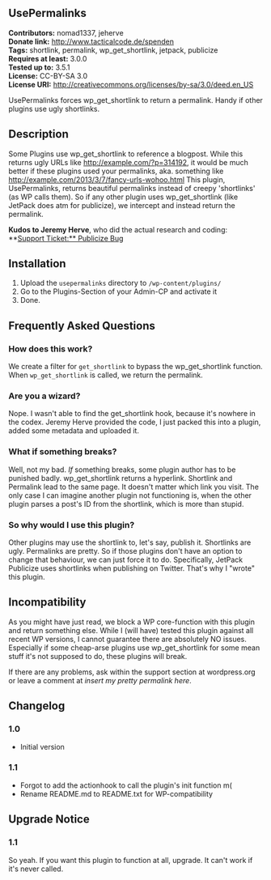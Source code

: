 ## UsePermalinks ##
**Contributors:** nomad1337, jeherve  
**Donate link:** http://www.tacticalcode.de/spenden  
**Tags:** shortlink, permalink, wp_get_shortlink, jetpack, publicize  
**Requires at least:** 3.0.0  
**Tested up to:** 3.5.1  
**License:** CC-BY-SA 3.0  
**License URI:** http://creativecommons.org/licenses/by-sa/3.0/deed.en_US  

UsePermalinks forces wp_get_shortlink to return a permalink. Handy if other plugins use ugly shortlinks.

## Description ##
Some Plugins use wp_get_shortlink to reference a blogpost. While this returns ugly URLs like http://example.com/?p=314192, it would be much better if these plugins used your permalinks, aka. something like http://example.com/2013/3/7/fancy-urls-wohoo.html
This plugin, UsePermalinks, returns beautiful permalinks instead of creepy 'shortlinks' (as WP calls them).
So if any other plugin uses wp_get_shortlink (like JetPack does atm for publicize), we intercept and instead return the permalink.

**Kudos to Jeremy Herve**, who did the actual research and coding:
**[Support Ticket:** Publicize Bug](http://wordpress.org/support/topic/publicize-bug?replies=1#post-4052562 "Support Ticket showing Jeremy's Answer, providing this plugin's source")  

## Installation ##

1. Upload the `usepermalinks` directory to `/wp-content/plugins/`
1. Go to the Plugins-Section of your Admin-CP and activate it
1. Done.

## Frequently Asked Questions ##

### How does this work? ###

We create a filter for `get_shortlink` to bypass the wp_get_shortlink function. When `wp_get_shortlink` is called, we return the permalink.

### Are you a wizard? ###

Nope. I wasn't able to find the get_shortlink hook, because it's nowhere in the codex. Jeremy Herve provided the code, I just packed this into a plugin, added some metadata and uploaded it.

### What if something breaks? ###

Well, not my bad. *If* something breaks, some plugin author has to be punished badly. wp_get_shortlink returns a hyperlink. Shortlink and Permalink lead to the same page. It doesn't matter which link you visit. The only case I can imagine another plugin not functioning is, when the other plugin parses a post's ID from the shortlink, which is more than stupid.

### So why would I use this plugin? ###

Other plugins may use the shortlink to, let's say, publish it. Shortlinks are ugly. Permalinks are pretty. So if those plugins don't have an option to change that behaviour, we can just force it to do.
Specifically, JetPack Publicize uses shortlinks when publishing on Twitter. That's why I "wrote" this plugin.

## Incompatibility ##
As you might have just read, we block a WP core-function with this plugin and return something else.
While I (will have) tested this plugin against all recent WP versions, I cannot guarantee there are absolutely NO issues.
Especially if some cheap-arse plugins use wp_get_shortlink for some mean stuff it's not supposed to do, these plugins will break.

If there are any problems, ask within the support section at wordpress.org or leave a comment at *insert my pretty permalink here*.

## Changelog ##

### 1.0 ###
* Initial version

### 1.1 ###
* Forgot to add the actionhook to call the plugin's init function m(
* Rename README.md to README.txt for WP-compatibility

## Upgrade Notice ##

### 1.1 ###
So yeah. If you want this plugin to function at all, upgrade. It can't work if it's never called.
